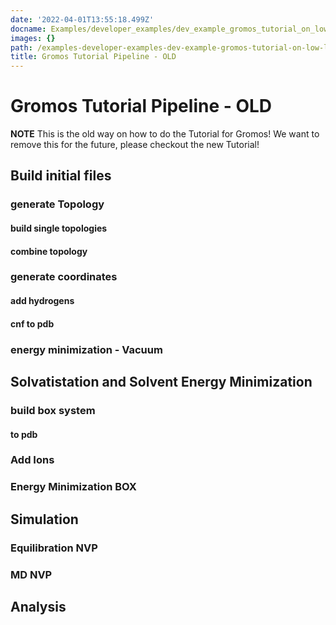 ```yaml
---
date: '2022-04-01T13:55:18.499Z'
docname: Examples/developer_examples/dev_example_gromos_tutorial_on_low_level
images: {}
path: /examples-developer-examples-dev-example-gromos-tutorial-on-low-level
title: Gromos Tutorial Pipeline - OLD
---
```


# Gromos Tutorial Pipeline - OLD

**NOTE** This is the old way on how to do the Tutorial for Gromos! We want to remove this for the future, please checkout the new Tutorial!

## Build initial files

### generate Topology

#### build single topologies

#### combine topology

### generate coordinates

#### add hydrogens

#### cnf to pdb

### energy minimization - Vacuum

## Solvatistation and Solvent Energy Minimization

### build box system

#### to pdb

### Add Ions

### Energy Minimization BOX

## Simulation

### Equilibration NVP

### MD NVP

## Analysis

<script type="application/vnd.jupyter.widget-state+json">
{"state": {"537d03223b984c1e973c3362ad9f5517": {"model_name": "LayoutModel", "model_module": "@jupyter-widgets/base", "model_module_version": "1.2.0", "state": {"_model_module": "@jupyter-widgets/base", "_model_module_version": "1.2.0", "_model_name": "LayoutModel", "_view_count": null, "_view_module": "@jupyter-widgets/base", "_view_module_version": "1.2.0", "_view_name": "LayoutView", "align_content": null, "align_items": null, "align_self": null, "border": null, "bottom": null, "display": null, "flex": null, "flex_flow": null, "grid_area": null, "grid_auto_columns": null, "grid_auto_flow": null, "grid_auto_rows": null, "grid_column": null, "grid_gap": null, "grid_row": null, "grid_template_areas": null, "grid_template_columns": null, "grid_template_rows": null, "height": null, "justify_content": null, "justify_items": null, "left": null, "margin": null, "max_height": null, "max_width": null, "min_height": null, "min_width": null, "object_fit": null, "object_position": null, "order": null, "overflow": null, "overflow_x": null, "overflow_y": null, "padding": null, "right": null, "top": null, "visibility": null, "width": null}}, "b9a8506b53ee49d0ad30dd0bc3ff5b87": {"model_name": "ColormakerRegistryModel", "model_module": "nglview-js-widgets", "model_module_version": "3.0.1", "state": {"_dom_classes": [], "_model_module": "nglview-js-widgets", "_model_module_version": "3.0.1", "_model_name": "ColormakerRegistryModel", "_msg_ar": [], "_msg_q": [], "_ready": false, "_view_count": null, "_view_module": "nglview-js-widgets", "_view_module_version": "3.0.1", "_view_name": "ColormakerRegistryView", "layout": "IPY_MODEL_537d03223b984c1e973c3362ad9f5517"}}}, "version_major": 2, "version_minor": 0}
</script>
